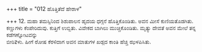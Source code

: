 +++
title = "012 ಹೊತ್ತಿತೆದೆ ಹೇರಾಳ"

+++
12. ಮಹಾ ತಮಸ್ಸಿನಿಂದ ಶಿಶುಪಾಲನ ಹೃದಯ ಧಗ್ಗನೆ ಹೊತ್ತಿಕೊಂಡಿತು. ಅವನ ಮೀಸೆ ಕುಣಿಯತೊಡಗಿತು. ಕಣ್ಣುಗಳು ಕೆಂಪೇರಿದುವು. ಕುತ್ತಿಗೆ ಉಬ್ಬಿತು. ವಿವೇಕದ ಬಾಗಿಲು ಮುಚ್ಚಿಕೊಂಡಿತು. ಮೃತ್ಯು ದೇವತೆ ಅವನ ಮೇಲೆ ತನ್ನ ಕಡೆಗಣ್ನೋಟವನ್ನು   
ಬೀರಿzಳು. ಹೀಗೆ ರೋಷ ಕೆರಳಿದಾಗ ಅವನ ಮಾತುಗಳ ಖಡ್ಗದ  ಕಾಂತಿ ಹೆಚ್ಚಿ ಝಳಪಿಸಿತು.